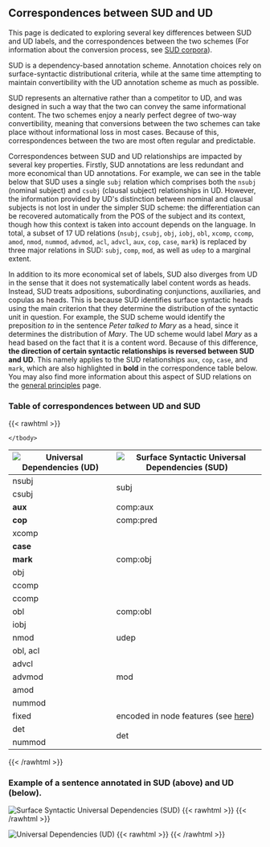 ## Correspondences between SUD and UD

This page is dedicated to exploring several key differences between SUD and UD labels, and the correspondences between the two schemes (For information about the conversion process, see [SUD corpora](../../../data)).

SUD is a dependency-based annotation scheme. Annotation choices rely on surface-syntactic distributional criteria, while at the same time attempting to maintain convertibility with the UD annotation scheme as much as possible.

SUD represents an alternative rather than a competitor to UD, and was designed in such a way that the two can convey the same informational content. The two schemes enjoy a nearly perfect degree of two-way convertibility, meaning that conversions between the two schemes can take place without informational loss in most cases. Because of this, correspondences between the two are most often regular and predictable.

Correspondences between SUD and UD relationships are impacted by several key properties. Firstly, SUD annotations are less redundant and more economical than UD annotations. For example, we can see in the table below that SUD uses a single `subj` relation which comprises both the `nsubj` (nominal subject) and `csubj` (clausal subject) relationships in UD. However, the information provided by UD's distinction between nominal and clausal subjects is not lost in under the simpler SUD scheme: the differentiation can be recovered automatically from the POS of the subject and its context, though how this context is taken into account depends on the language. In total, a subset of 17 UD relations (`nsubj`, `csubj`, `obj`, `iobj`, `obl`, `xcomp`, `ccomp`, `amod`, `nmod`, `nummod`, `advmod`, `acl`, `advcl`, `aux`, `cop`, `case`, `mark`) is replaced by three major relations in SUD: `subj`, `comp`, `mod`, as well as `udep` to a marginal extent.

In addition to its more economical set of labels, SUD also diverges from UD in the sense that it does not systematically label content words as heads. Instead, SUD treats adpositions, subordinating conjunctions, auxiliaries, and copulas as heads. This is because SUD identifies surface syntactic heads using the main criterion that they determine the distribution of the syntactic unit in question. For example, the SUD scheme would identify the preposition *to* in the sentence *Peter talked to Mary* as a head, since it determines the distribution of *Mary*. The UD scheme would label *Mary* as a head based on the fact that it is a content word. Because of this difference, **the direction of certain syntactic relationships is reversed between SUD and UD**. This namely applies to the SUD relationships `aux`, `cop`, `case`, and `mark`, which are also highlighted in **bold** in the correspondence table below. You may also find more information about this aspect of SUD relations on the [general principles](../general_principles) page.

### Table of correspondences between UD and SUD

{{< rawhtml >}}

<table class="center">
    <thead>
        <tr>
            <th><img src="/images/ud.svg" alt="Universal Dependencies (UD)"></th>
            <th><img src="/images/sud.svg" alt="Surface Syntactic Universal Dependencies (SUD)"></th>
        </tr>
    </thead>
    <tbody>
        <tr>
          <td>nsubj</td>
          <td rowspan=2>subj</td>
        </tr>
        <tr>
          <td>csubj</td>
        </tr>
        <tr>
          <td><b>aux</b></td>
          <td>comp:aux</td>
        </tr>
        <tr>
          <td><b>cop</b></td>
          <td>comp:pred</td>
        </tr>
        <tr>
          <td>xcomp</td>
          <td rowspan=5>comp:obj</td>
        <tr>
          <td><b>case</b></td>
        </tr>
        <tr><td><b>mark</b></td></tr>
        <tr><td>obj</td></tr>
        <tr><td>ccomp</td></tr>
        <tr>
          <td>ccomp</td>
          <td rowspan=3>comp:obl</td>
        </tr>
        <tr><td>obl</td></tr>
        <tr>
          <td>iobj</td>
        </tr>
        <tr><td>nmod</td><td>udep</td></tr>
        <tr>
          <td rowspan>obl, acl</td>
          <td rowspan=5>mod</td>
        </tr>
        <tr><td>advcl</td></tr>
        <tr><td>advmod</td></tr>
        <tr><td>amod</td></tr>
        <tr><td>nummod</td></tr>
        <tr>
          <td>fixed</td>
          <td>encoded in node features (see <a href="../extpos/idioms_titles">here</a>)</td>
        </tr>
        <tr>
          <td>det</td>
          <td rowspan=2>det</td>
        </tr>
        <tr>
          <td>nummod</td>
        </tr>

    </tbody>
</table>
</div>
{{< /rawhtml >}}


### Example of a sentence annotated in SUD (above) and UD (below).
![Surface Syntactic Universal Dependencies (SUD)](/images/sud.svg#floatleft)
{{< rawhtml >}}
    <reactive-dep-tree
      interactive="true"
      shown-metas="text_en"
      shown-features="UPOS,LEMMA,FEATS.Tense,FEATS.VerbForm,FEATS.Number,FEATS.Person,MISC.Gloss"
      hidden-features="XPOS"
      conll="
      # sent_id = email-enronsent38_01-0114
      # text = I am out of the office today but will be back tomorrow.
      # shownfeatures = FORM, UPOS
      1	I	_	PRON	_	_	2	subj	_	_
      2	am	_	AUX	_	_	0	root	_	_
      3	out	_	ADP	_	_	2	comp:pred	_	_
      4	of	_	ADP	_	_	3	comp:obj	_	_
      5	the	_	DET	_	_	6	det	_	_
      6	office	_	NOUN	_	_	4	comp:obj	_	_
      7	today	_	NOUN	_	_	2	mod	_	_
      8	but	_	CCONJ	_	_	9	cc	_	_
      9	will	_	AUX	_	_	2	conj	_	_
      10	be	_	AUX	_	_	9	comp:aux	_	_
      11	back	_	ADV	_	_	10	comp:pred	_	_
      12	tomorrow	_	NOUN	_	_	9	mod	_	_
      13	.	_	PUNCT	.	_	2	punct	_	_
      "
    ></reactive-dep-tree>
{{< /rawhtml >}}

![Universal Dependencies (UD)](/images/ud.svg#floatleft)
{{< rawhtml >}}
    <reactive-dep-tree
      interactive="true"
      shown-metas="text_en"
      shown-features="UPOS,LEMMA,FEATS.Tense,FEATS.VerbForm,FEATS.Number,FEATS.Person,MISC.Gloss"
      hidden-features="XPOS"
      conll="
      # sent_id = email-enronsent38_01-0114
      # text = I am out of the office today but will be back tomorrow.
      # shownfeatures = FORM, UPOS
      1	I	_	PRON	_	_	6	nsubj	_	_
      2	am	_	AUX	_	_	6	cop	_	_
      3	out	_	ADP	_	_	6	case	_	_
      4	of	_	ADP	_	_	6	case	_	_
      5	the	_	DET	_	_	6	det	_	_
      6	office	_	NOUN	_	_	0	root	_	_
      7	today	_	NOUN	_	_	6	obl:tmod	_	_
      8	but	_	CCONJ	_	_	11	cc	_	_
      9	will	_	AUX	_	_	11	aux	_	_
      10	be	_	AUX	_	_	11	cop	_	_
      11	back	_	ADV	_	_	6	conj	_	_
      12	tomorrow	_	NOUN	_		11	obl:tmod	_	_
      13	.	_	PUNCT	.	_	6	punct	_	_
      "
    ></reactive-dep-tree>
{{< /rawhtml >}}

